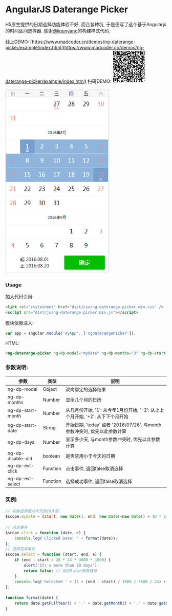 # AngularJS Daterange Picker

H5原生提供的日期选择功能体验不好, 而且各种坑, 于是便写了这个基于Angularjs的时间区间选择器. 感谢[@liqunyang]()的构建样式代码.

线上DEMO: [https://www.madcoder.cn/demos/ng-daterange-picker/example/index.html](https://www.madcoder.cn/demos/ng-daterange-picker/example/index.html)
扫码DEMO: ![QR Code](https://github.com/gcaufy/ng-daterange-picker/raw/master/screenshots/qr.png)

![Daterange Picker](https://github.com/gcaufy/ng-daterange-picker/raw/master/screenshots/daterangepicker.png)

### Usage

加入代码引用:
```html
<link rel="stylesheet" href="dist/css/ng-daterange-picker.min.css" />
<script src="dist/js/ng-daterange-picker.min.js"></script>
```
模块依赖注入:
```javascript
var app = angular.module('myApp', ['ngDaterangePicker']);
```
HTML:
```html
<ng-daterange-picker ng-dp-model="mydate" ng-dp-months="3" ng-dp-start-date="today" ng-dp-days="48" ng-dp-disable-old="0" ng-dp-evt-click="click" ng-dp-evt-select="select"></ng-daterange-picker>
```

### 参数说明:
|  参数 | 类型 | 说明
| ----- | ---- | ----
| ng-dp-model | Object | 双向绑定的选择结果
| ng-dp-months | Number | 显示几个月的日历
| ng-dp-start-month | Number | 从几月份开始, '1': 从今年1月份开始, '-2': 从上上个月开始, '+2': 从下下个月开始
| ng-dp-start-date | String | 开始日期, 'today' 或者 '2016/07/26'. 与month参数冲突时, 优先以此参数计算
| ng-dp-days | Number | 显示多少天, 与month参数冲突时, 优先以此参数计算
| ng-dp-disable-old | boolean | 是否禁用小于今天的日期
| ng-dp-evt-click | Function | 点击事件, 返回false取消选择
| ng-dp-evt-select | Function | 选择成功事件, 返回false取消选择

### 实例:
```javascript
// 初始选择值从今天到10天后
$scope.mydate = {start: new Date(), end: new Date(+new Date() + 10 * 24 * 3600 * 1000)};

// 点击事件
$scope.click = function (date, e) {
    console.log('Clicked Date: ' + format(date));
};
// 选择完成事件
$scope.select = function (start, end, e) {
    if (end - start > 20 * 24 * 3600 * 1000) {
        alert('It\'s more than 20 days');
        return false; // 返回false放弃选择
    }
    console.log('Selected ' + (1 + (end - start) / 1000 / 3600 / 24) + ' day: ' + format(start) + ' - ' + format(end) + '.');
};

function format(date) {
    return date.getFullYear() + '.' + date.getMonth() + '.' + date.getDate();
}
```
